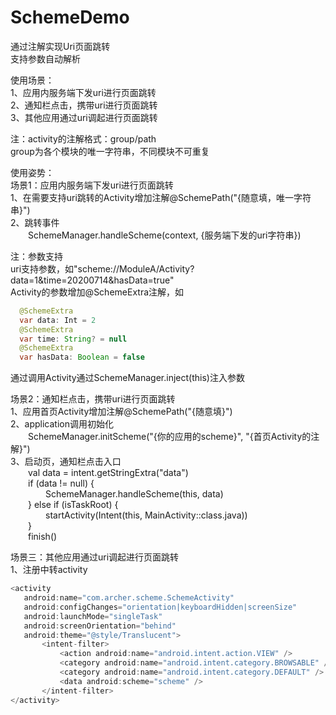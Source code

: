 # SchemeDemo
通过注解实现Uri页面跳转  
支持参数自动解析  
  
使用场景：  
1、应用内服务端下发uri进行页面跳转  
2、通知栏点击，携带uri进行页面跳转  
3、其他应用通过uri调起进行页面跳转  
  
注：activity的注解格式：group/path  
group为各个模块的唯一字符串，不同模块不可重复  
  
使用姿势：  
场景1：应用内服务端下发uri进行页面跳转  
1、在需要支持uri跳转的Activity增加注解@SchemePath("{随意填，唯一字符串}")  
2、跳转事件  
&#8195;&#8195;SchemeManager.handleScheme(context, {服务端下发的uri字符串})  
    
注：参数支持  
uri支持参数，如"scheme://ModuleA/Activity?data=1&time=20200714&hasData=true"  
Activity的参数增加@SchemeExtra注解，如  
```java
  @SchemeExtra  
  var data: Int = 2  
  @SchemeExtra  
  var time: String? = null   
  @SchemeExtra  
  var hasData: Boolean = false  
```
  
通过调用Activity通过SchemeManager.inject(this)注入参数  
  
场景2：通知栏点击，携带uri进行页面跳转    
1、应用首页Activity增加注解@SchemePath("{随意填}")  
2、application调用初始化  
&#8195;&#8195;SchemeManager.initScheme("{你的应用的scheme}", "{首页Activity的注解}")  
3、启动页，通知栏点击入口  
&#8195;&#8195;val data = intent.getStringExtra("data")  
&#8195;&#8195;if (data != null) {  
&#8195;&#8195;&#8195;&#8195;SchemeManager.handleScheme(this, data)  
&#8195;&#8195;} else if (isTaskRoot) {  
&#8195;&#8195;&#8195;&#8195;startActivity(Intent(this, MainActivity::class.java))   
&#8195;&#8195;}  
&#8195;&#8195;finish()  
    
场景三：其他应用通过uri调起进行页面跳转  
1、注册中转activity  
```java
<activity  
   android:name="com.archer.scheme.SchemeActivity"  
   android:configChanges="orientation|keyboardHidden|screenSize"  
   android:launchMode="singleTask"  
   android:screenOrientation="behind"  
   android:theme="@style/Translucent">  
       <intent-filter>  
           <action android:name="android.intent.action.VIEW" />   
           <category android:name="android.intent.category.BROWSABLE" />  
           <category android:name="android.intent.category.DEFAULT" />  
           <data android:scheme="scheme" />   
       </intent-filter>  
</activity> 
```
            
        
   

